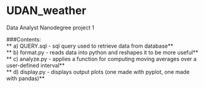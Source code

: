 # UDAN_weather
Data Analyst Nanodegree project 1 

###Contents:
<br/>
** a) QUERY.sql - sql query used to retrieve data from database**<br/>
** b) format.py - reads data into python and reshapes it to be more useful**<br/>
** c) analyze.py - applies a function for computing moving averages over a user-defined interval**<br/>
** d) display.py - displays output plots (one made with pyplot, one made with pandas)**<br/>

